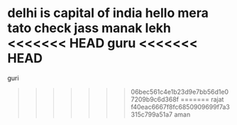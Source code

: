 delhi is capital of india
hello
mera
tato
check
jass manak
lekh
<<<<<<< HEAD
guru
<<<<<<< HEAD
=======
guri
>>>>>>> 06bec561c4e1b23d9e7bb56d1e07209b9c6d368f
=======
rajat
>>>>>>> f40eac6667f8fc6850909699f7a3315c799a51a7
aman
